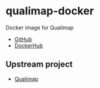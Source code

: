# qualimap-docker

Docker image for Qualimap

* [GitHub](https://github.com/informationsea/qualimap-docker)
* [DockerHub](https://hub.docker.com/r/informationsea/qualimap)

## Upstream project

* [Qualimap](http://qualimap.bioinfo.cipf.es/)
